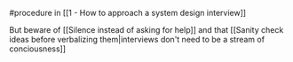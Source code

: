 #procedure in [[1 - How to approach a system design interview]]

But beware of [[Silence instead of asking for help]] and that [[Sanity check ideas before verbalizing them|interviews don't need to be a stream of conciousness]]